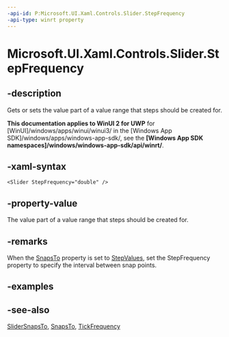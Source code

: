 ```yaml
---
-api-id: P:Microsoft.UI.Xaml.Controls.Slider.StepFrequency
-api-type: winrt property
---
```


<!-- Property syntax
public double StepFrequency { get;  set; }
-->

# Microsoft.UI.Xaml.Controls.Slider.StepFrequency

## -description
Gets or sets the value part of a value range that steps should be created for.

**This documentation applies to WinUI 2 for UWP** for [WinUI]/windows/apps/winui/winui3/ in the [Windows App SDK]/windows/apps/windows-app-sdk/, see the **[Windows App SDK namespaces]/windows/windows-app-sdk/api/winrt/**.

## -xaml-syntax
```xaml
<Slider StepFrequency="double" />
```


## -property-value
The value part of a value range that steps should be created for.

## -remarks
When the [SnapsTo](slider_snapsto.md) property is set to [StepValues](../microsoft.ui.xaml.controls.primitives/slidersnapsto.md), set the StepFrequency property to specify the interval between snap points.

## -examples

## -see-also
[SliderSnapsTo](../microsoft.ui.xaml.controls.primitives/slidersnapsto.md), [SnapsTo](slider_snapsto.md), [TickFrequency](slider_tickfrequency.md)
